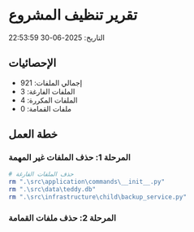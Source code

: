 # تقرير تنظيف المشروع

التاريخ: 2025-06-30 22:53:59

## الإحصائيات
- إجمالي الملفات: 921
- الملفات الفارغة: 3
- الملفات المكررة: 4
- ملفات القمامة: 0

## خطة العمل

### المرحلة 1: حذف الملفات غير المهمة
```bash
# حذف الملفات الفارغة
rm ".\src\application\commands\__init__.py"
rm ".\src\data\teddy.db"
rm ".\src\infrastructure\child\backup_service.py"
```

### المرحلة 2: حذف ملفات القمامة
```bash
```
